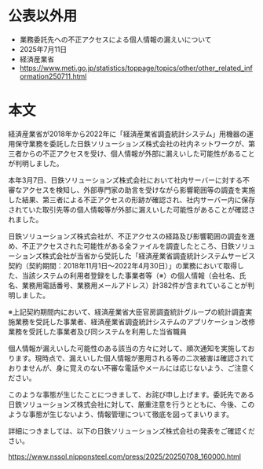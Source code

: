 # 公表以外用
- 業務委託先への不正アクセスによる個人情報の漏えいについて
- 2025年7月11日
- 経済産業省
- https://www.meti.go.jp/statistics/toppage/topics/other/other_related_information250711.html

# 本文
経済産業省が2018年から2022年に「経済産業省調査統計システム」用機器の運用保守業務を委託した日鉄ソリューションズ株式会社の社内ネットワークが、第三者からの不正アクセスを受け、個人情報が外部に漏えいした可能性があることが判明しました。

本年3月7日、日鉄ソリューションズ株式会社において社内サーバーに対する不審なアクセスを検知し、外部専門家の助言を受けながら影響範囲等の調査を実施した結果、第三者による不正アクセスの形跡が確認され、社内サーバー内に保存されていた取引先等の個人情報等が外部に漏えいした可能性があることが確認されました。

日鉄ソリューションズ株式会社が、不正アクセスの経路及び影響範囲の調査を進め、不正アクセスされた可能性がある全ファイルを調査したところ、日鉄ソリューションズ株式会社が当省から受託した「経済産業省調査統計システムサービス契約（契約期間：2018年11月1日～2022年4月30日）」の業務において取得した、当該システムの利用者登録をした事業者等（※）の個人情報（会社名、氏名、業務用電話番号、業務用メールアドレス）計382件が含まれていることが判明しました。

※上記契約期間内において、経済産業省大臣官房調査統計グループの統計調査実施業務を受託した事業者、経済産業省調査統計システムのアプリケーション改修業務を受託した事業者及び同システムを利用した当省職員

個人情報が漏えいした可能性のある該当の方々に対して、順次通知を実施しております。現時点で、漏えいした個人情報が悪用される等の二次被害は確認されておりませんが、身に覚えのない不審な電話やメールには応じないよう、ご注意ください。

このような事態が生じたことにつきまして、お詫び申し上げます。委託先である日鉄ソリューションズ株式会社に対して、厳重注意を行うとともに、今後、このような事態が生じないよう、情報管理について徹底を図ってまいります。

詳細につきましては、以下の日鉄ソリューションズ株式会社の発表をご確認ください。

https://www.nssol.nipponsteel.com/press/2025/20250708_160000.html

